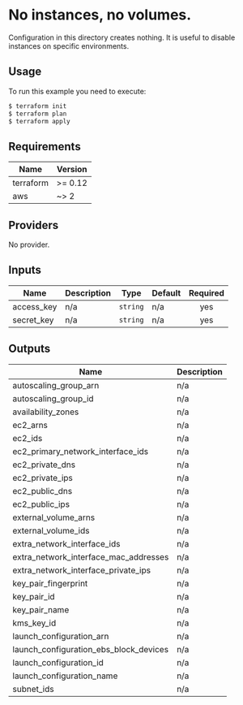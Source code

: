 # No instances, no volumes.

Configuration in this directory creates nothing. It is useful to disable instances on specific environments.

## Usage

To run this example you need to execute:

```bash
$ terraform init
$ terraform plan
$ terraform apply
```

<!-- BEGINNING OF PRE-COMMIT-TERRAFORM DOCS HOOK -->
## Requirements

| Name | Version |
|------|---------|
| terraform | >= 0.12 |
| aws | ~> 2 |

## Providers

No provider.

## Inputs

| Name | Description | Type | Default | Required |
|------|-------------|------|---------|:--------:|
| access\_key | n/a | `string` | n/a | yes |
| secret\_key | n/a | `string` | n/a | yes |

## Outputs

| Name | Description |
|------|-------------|
| autoscaling\_group\_arn | n/a |
| autoscaling\_group\_id | n/a |
| availability\_zones | n/a |
| ec2\_arns | n/a |
| ec2\_ids | n/a |
| ec2\_primary\_network\_interface\_ids | n/a |
| ec2\_private\_dns | n/a |
| ec2\_private\_ips | n/a |
| ec2\_public\_dns | n/a |
| ec2\_public\_ips | n/a |
| external\_volume\_arns | n/a |
| external\_volume\_ids | n/a |
| extra\_network\_interface\_ids | n/a |
| extra\_network\_interface\_mac\_addresses | n/a |
| extra\_network\_interface\_private\_ips | n/a |
| key\_pair\_fingerprint | n/a |
| key\_pair\_id | n/a |
| key\_pair\_name | n/a |
| kms\_key\_id | n/a |
| launch\_configuration\_arn | n/a |
| launch\_configuration\_ebs\_block\_devices | n/a |
| launch\_configuration\_id | n/a |
| launch\_configuration\_name | n/a |
| subnet\_ids | n/a |

<!-- END OF PRE-COMMIT-TERRAFORM DOCS HOOK -->
